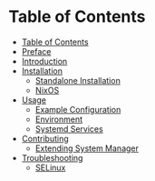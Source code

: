 # Table of Contents

- [Table of Contents](./SUMMARY.md)
- [Preface](./preface.md)
- [Introduction](./introduction.md)
- [Installation](./installation.md)
  - [Standalone Installation](./installation/standalone.md)
  - [NixOS](./installation/nixos.md)
- [Usage](./usage.md)
  - [Example Configuration](./usage/example-configuration.md)
  - [Environment](./usage/environment.md)
  - [Systemd Services](./usage/systemd-services.md)
- [Contributing](./contributing.md)
  - [Extending System Manager](./contributing/extending-system-manager.md)
- [Troubleshooting](./troubleshooting.md)
  - [SELinux](./troubleshooting/selinux.md)

<!--
  TODO:
  - Building and deploying a configuration to remote machine
  - Docker guide
-->
